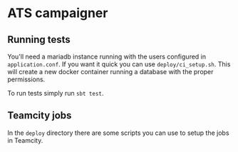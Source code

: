 # ATS campaigner

## Running tests

You'll need a mariadb instance running with the users configured in
`application.conf`. If you want it quick you can use
`deploy/ci_setup.sh`. This will create a new docker container running
a database with the proper permissions.

To run tests simply run `sbt test`.


## Teamcity jobs

In the `deploy` directory there are some scripts you can use to setup
the jobs in Teamcity.
